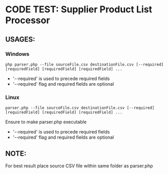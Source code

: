 # CODE TEST: Supplier Product List Processor

## USAGES:
### Windows
`php parser.php --file sourceFile.csv destinationFile.csv [--required] [requiredField] [requiredField] [requiredField] ...`

- '--required' is used to precede required fields
- '--required' flag and required fields are optional

### Linux
`parser.php --file sourceFile.csv destinationFile.csv [--required] [requiredField] [requiredField] [requiredField] ...`

Ensure to make parser.php executable
- '--required' is used to precede required fields
- '--required' flag and required fields are optional

## NOTE:
For best result place source CSV file within same folder as parser.php

